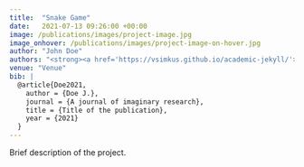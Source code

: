 ```yaml
---
title:  "Snake Game"
date:   2021-07-13 09:26:00 +00:00
image: /publications/images/project-image.jpg
image_onhover: /publications/images/project-image-on-hover.jpg
author: "John Doe"
authors: "<strong><a href='https://vsimkus.github.io/academic-jekyll/'>John Doe</a></strong>"
venue: "Venue"
bib: |
  @article{Doe2021,
    author = {Doe J.},
    journal = {A journal of imaginary research},
    title = {Title of the publication},
    year = {2021}
  }
---
```

Brief description of the project.
